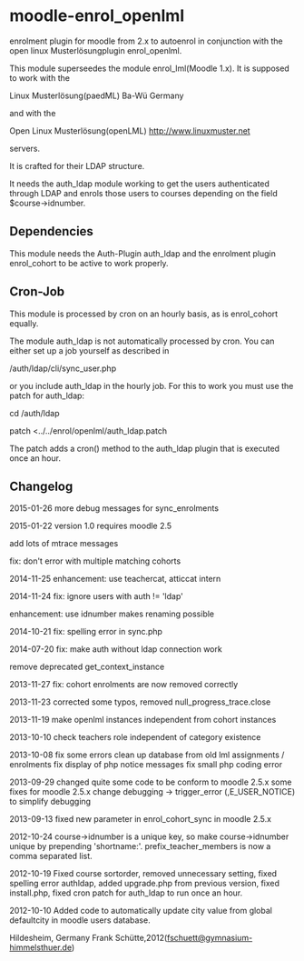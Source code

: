 moodle-enrol_openlml
====================

enrolment plugin for moodle from 2.x to autoenrol in
conjunction with the open linux Musterlösungplugin enrol_openlml.

This module superseedes the module enrol_lml(Moodle 1.x).
It is supposed to work with the

Linux Musterlösung(paedML) Ba-Wü Germany

and with the

Open Linux Musterlösung(openLML) http://www.linuxmuster.net

servers.

It is crafted for their LDAP structure.

It needs the auth_ldap module working to get the users authenticated
through LDAP and enrols those users to courses depending on the
field $course->idnumber.

Dependencies
------------
This module needs the Auth-Plugin auth_ldap and the enrolment plugin
enrol_cohort to be active to work properly.

Cron-Job
--------
This module is processed by cron on an hourly basis, as is enrol_cohort
equally.

The module auth_ldap is not automatically processed by cron. You can
either set up a job yourself as described in

/auth/ldap/cli/sync_user.php

or you include auth_ldap in the hourly job. For this to work you must
use the patch for auth_ldap:

cd <moodledir>/auth/ldap

patch <../../enrol/openlml/auth_ldap.patch

The patch adds a cron() method to the auth_ldap plugin that is
executed once an hour.

Changelog
---------

2015-01-26
more debug messages for sync_enrolments

2015-01-22
version 1.0 requires moodle 2.5

add lots of mtrace messages

fix: don't error with multiple matching cohorts

2014-11-25
enhancement: use teachercat, atticcat intern

2014-11-24
fix: ignore users with auth != 'ldap'

enhancement: use idnumber makes renaming possible

2014-10-21
fix: spelling error in sync.php

2014-07-20
fix: make auth without ldap connection work

remove deprecated get_context_instance

2013-11-27
fix: cohort enrolments are now removed correctly

2013-11-23
corrected some typos, removed null_progress_trace.close

2013-11-19
make openlml instances independent from cohort instances

2013-10-10
check teachers role independent of category existence

2013-10-08
fix some errors
clean up database from old lml assignments / enrolments
fix display of php notice messages
fix small php coding error

2013-09-29
changed quite some code to be conform to moodle 2.5.x
some fixes for moodle 2.5.x
change debugging -> trigger_error (,E_USER_NOTICE) to simplify debugging

2013-09-13
fixed new parameter in enrol_cohort_sync in moodle 2.5.x

2012-10-24
course->idnumber is a unique key, so make
 course->idnumber unique by prepending 'shortname:'.
prefix_teacher_members is now a comma separated list.

2012-10-19
Fixed course sortorder,
removed unnecessary setting,
fixed spelling error authldap,
added upgrade.php from previous version,
fixed install.php,
fixed cron patch for auth_ldap to run once an hour.

2012-10-10
Added code to automatically update city value from global defaultcity
in moodle users database.

Hildesheim, Germany
Frank Schütte,2012(fschuett@gymnasium-himmelsthuer.de)
